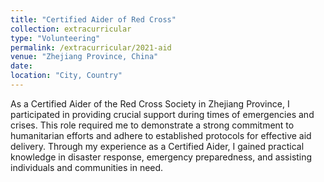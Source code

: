 ```yaml
---
title: "Certified Aider of Red Cross"
collection: extracurricular
type: "Volunteering"
permalink: /extracurricular/2021-aid
venue: "Zhejiang Province, China"
date: 
location: "City, Country"
---
```


As a Certified Aider of the Red Cross Society in Zhejiang Province, I participated in providing crucial support during times of emergencies and crises. This role required me to demonstrate a strong commitment to humanitarian efforts and adhere to established protocols for effective aid delivery. Through my experience as a Certified Aider, I gained practical knowledge in disaster response, emergency preparedness, and assisting individuals and communities in need.


<!-- [Photo].... -->


